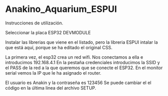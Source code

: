 # Anakino_Aquarium_ESPUI

Instrucciones de utilización.

Seleccionar la placa ESP32 DEVMODULE

Instalar las librerias que viene en el listado, pero la libreria ESPUI intalar la que está aquí, porque se ha editado el original CSS.

La primera vez, el esp32 crea un red wifi. Nos conectamos a ella e introducimos 192.168.4.1 
En la pestaña credenciales introducimos la SSID y el PASS de la red a la que queremos que se conecte el ESP32.
En el monitor serial vemos la IP que le ha asignado el router.

El usuario es Anakin y la contraseña es 123456 Se puede cambiar el el código en la última linea del archivo SETUP.


